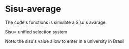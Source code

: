 # Sisu-average
The code's functions is simulate a Sisu's  avarage.

Sisu= unified selection system

Note: the sisu's value allow to enter in a university in Brasil
